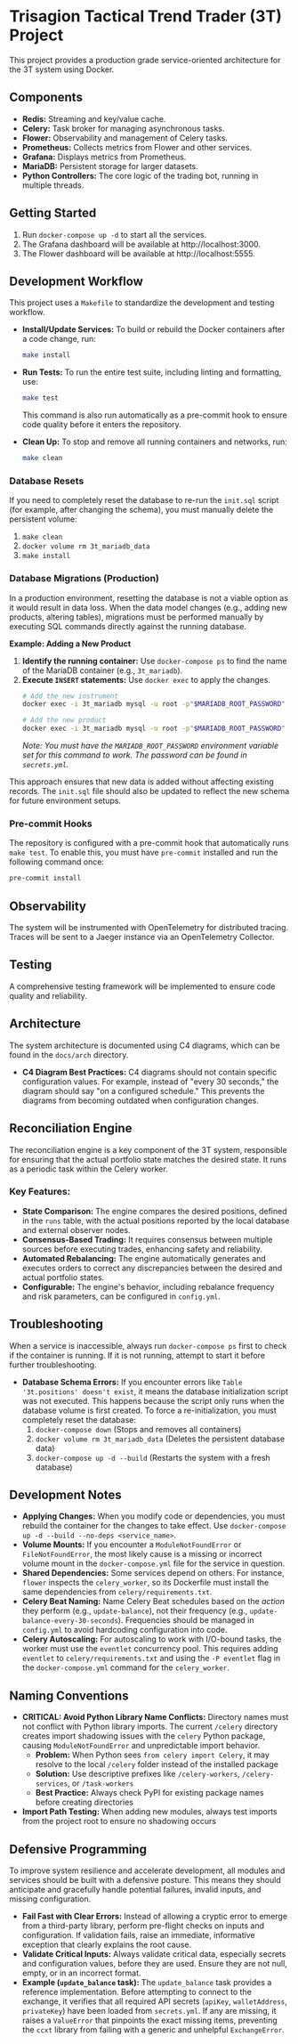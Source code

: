# Trisagion Tactical Trend Trader (3T) Project

This project provides a production grade service-oriented architecture for the 3T system using Docker.

## Components

*   **Redis:** Streaming and key/value cache.
*   **Celery:** Task broker for managing asynchronous tasks.
*   **Flower:** Observability and management of Celery tasks.
*   **Prometheus:** Collects metrics from Flower and other services.
*   **Grafana:** Displays metrics from Prometheus.
*   **MariaDB:** Persistent storage for larger datasets.
*   **Python Controllers:** The core logic of the trading bot, running in multiple threads.

## Getting Started

1.  Run `docker-compose up -d` to start all the services.
2.  The Grafana dashboard will be available at http://localhost:3000.
3.  The Flower dashboard will be available at http://localhost:5555.

## Development Workflow

This project uses a `Makefile` to standardize the development and testing workflow.

-   **Install/Update Services:** To build or rebuild the Docker containers after a code change, run:
    ```bash
    make install
    ```
-   **Run Tests:** To run the entire test suite, including linting and formatting, use:
    ```bash
    make test
    ```
    This command is also run automatically as a pre-commit hook to ensure code quality before it enters the repository.

-   **Clean Up:** To stop and remove all running containers and networks, run:
    ```bash
    make clean
    ```

### Database Resets

If you need to completely reset the database to re-run the `init.sql` script (for example, after changing the schema), you must manually delete the persistent volume:

1.  `make clean`
2.  `docker volume rm 3t_mariadb_data`
3.  `make install`

### Database Migrations (Production)

In a production environment, resetting the database is not a viable option as it would result in data loss. When the data model changes (e.g., adding new products, altering tables), migrations must be performed manually by executing SQL commands directly against the running database.

**Example: Adding a New Product**

1.  **Identify the running container:** Use `docker-compose ps` to find the name of the MariaDB container (e.g., `3t_mariadb`).
2.  **Execute `INSERT` statements:** Use `docker exec` to apply the changes.
    ```bash
    # Add the new instrument
    docker exec -i 3t_mariadb mysql -u root -p"$MARIADB_ROOT_PASSWORD" 3t < "INSERT INTO instruments (name) VALUES ('NEW_INSTRUMENT');"

    # Add the new product
    docker exec -i 3t_mariadb mysql -u root -p"$MARIADB_ROOT_PASSWORD" 3t < "INSERT INTO products (instrument_id, exchange_id, symbol, product_type, max_leverage) VALUES ((SELECT id from instruments where name = 'NEW_INSTRUMENT'), 1, 'NEW/USDC:USDC', 'PERP', 10);"
    ```
    *Note: You must have the `MARIADB_ROOT_PASSWORD` environment variable set for this command to work. The password can be found in `secrets.yml`.*

This approach ensures that new data is added without affecting existing records. The `init.sql` file should also be updated to reflect the new schema for future environment setups.


### Pre-commit Hooks

The repository is configured with a pre-commit hook that automatically runs `make test`. To enable this, you must have `pre-commit` installed and run the following command once:

```bash
pre-commit install
```

## Observability

The system will be instrumented with OpenTelemetry for distributed tracing. Traces will be sent to a Jaeger instance via an OpenTelemetry Collector.

## Testing

A comprehensive testing framework will be implemented to ensure code quality and reliability.

## Architecture

The system architecture is documented using C4 diagrams, which can be found in the `docs/arch` directory.

- **C4 Diagram Best Practices:** C4 diagrams should not contain specific configuration values. For example, instead of "every 30 seconds," the diagram should say "on a configured schedule." This prevents the diagrams from becoming outdated when configuration changes.

## Reconciliation Engine

The reconciliation engine is a key component of the 3T system, responsible for ensuring that the actual portfolio state matches the desired state. It runs as a periodic task within the Celery worker.

### Key Features:

- **State Comparison:** The engine compares the desired positions, defined in the `runs` table, with the actual positions reported by the local database and external observer nodes.
- **Consensus-Based Trading:** It requires consensus between multiple sources before executing trades, enhancing safety and reliability.
- **Automated Rebalancing:** The engine automatically generates and executes orders to correct any discrepancies between the desired and actual portfolio states.
- **Configurable:** The engine's behavior, including rebalance frequency and risk parameters, can be configured in `config.yml`.

## Troubleshooting

When a service is inaccessible, always run `docker-compose ps` first to check if the container is running. If it is not running, attempt to start it before further troubleshooting.

- **Database Schema Errors:** If you encounter errors like `Table '3t.positions' doesn't exist`, it means the database initialization script was not executed. This happens because the script only runs when the database volume is first created. To force a re-initialization, you must completely reset the database:
  1.  `docker-compose down` (Stops and removes all containers)
  2.  `docker volume rm 3t_mariadb_data` (Deletes the persistent database data)
  3.  `docker-compose up -d --build` (Restarts the system with a fresh database)

## Development Notes

- **Applying Changes:** When you modify code or dependencies, you must rebuild the container for the changes to take effect. Use `docker-compose up -d --build --no-deps <service_name>`.
- **Volume Mounts:** If you encounter a `ModuleNotFoundError` or `FileNotFoundError`, the most likely cause is a missing or incorrect volume mount in the `docker-compose.yml` file for the service in question.
- **Shared Dependencies:** Some services depend on others. For instance, `flower` inspects the `celery_worker`, so its Dockerfile must install the same dependencies from `celery/requirements.txt`.
- **Celery Beat Naming:** Name Celery Beat schedules based on the *action* they perform (e.g., `update-balance`), not their frequency (e.g., `update-balance-every-30-seconds`). Frequencies should be managed in `config.yml` to avoid hardcoding configuration into code.
- **Celery Autoscaling:** For autoscaling to work with I/O-bound tasks, the worker must use the `eventlet` concurrency pool. This requires adding `eventlet` to `celery/requirements.txt` and using the `-P eventlet` flag in the `docker-compose.yml` command for the `celery_worker`.

## Naming Conventions

- **CRITICAL: Avoid Python Library Name Conflicts:** Directory names must not conflict with Python library imports. The current `/celery` directory creates import shadowing issues with the `celery` Python package, causing `ModuleNotFoundError` and unpredictable import behavior.
  - **Problem:** When Python sees `from celery import Celery`, it may resolve to the local `/celery` folder instead of the installed package
  - **Solution:** Use descriptive prefixes like `/celery-workers`, `/celery-services`, or `/task-workers`
  - **Best Practice:** Always check PyPI for existing package names before creating directories
- **Import Path Testing:** When adding new modules, always test imports from the project root to ensure no shadowing occurs

## Defensive Programming

To improve system resilience and accelerate development, all modules and services should be built with a defensive posture. This means they should anticipate and gracefully handle potential failures, invalid inputs, and missing configuration.

- **Fail Fast with Clear Errors:** Instead of allowing a cryptic error to emerge from a third-party library, perform pre-flight checks on inputs and configuration. If validation fails, raise an immediate, informative exception that clearly explains the root cause.
- **Validate Critical Inputs:** Always validate critical data, especially secrets and configuration values, before they are used. Ensure they are not null, empty, or in an incorrect format.
- **Example (`update_balance` task):** The `update_balance` task provides a reference implementation. Before attempting to connect to the exchange, it verifies that all required API secrets (`apiKey`, `walletAddress`, `privateKey`) have been loaded from `secrets.yml`. If any are missing, it raises a `ValueError` that pinpoints the exact missing items, preventing the `ccxt` library from failing with a generic and unhelpful `ExchangeError`.